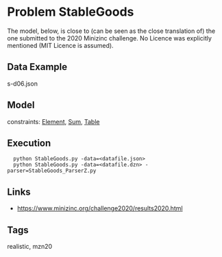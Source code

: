 # Problem StableGoods

The model, below, is close to (can be seen as the close translation of) the one submitted to the 2020 Minizinc challenge.
No Licence was explicitly mentioned (MIT Licence is assumed).

## Data Example
  s-d06.json

## Model
  constraints: [Element](http://pycsp.org/documentation/constraints/Element), [Sum](http://pycsp.org/documentation/constraints/Sum), [Table](http://pycsp.org/documentation/constraints/Table)

## Execution
```
  python StableGoods.py -data=<datafile.json>
  python StableGoods.py -data=<datafile.dzn> -parser=StableGoods_ParserZ.py
```

## Links
  - https://www.minizinc.org/challenge2020/results2020.html

## Tags
  realistic, mzn20
